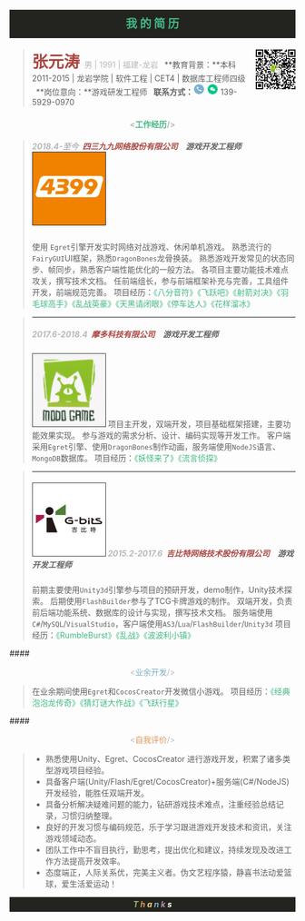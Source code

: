 <p style="background-color:#23241F; width:100%; height:50px;line-height:50px;text-align:center;font-size:20px">
<strong>
<span style="color:#42B983">我 的 简 历</span>
</strong>
</p>

><span style="font-size:28px;color:#ab4642;">**张元涛**&nbsp;<span style="color:#b8b8b8;font-size:14px;">男 | 1991 | 福建-龙岩</span></span>
><img src="assets/code.jpg"  width="70" height="70" type="image/jpeg" style="float: right;margin-bottom: 1em; margin-left: 1em;"> 
>&ensp;**教育背景：**本科2011-2015 | 龙岩学院 | 软件工程 | CET4 | 数据库工程师四级
>&ensp;**岗位意向：**游戏研发工程师
>&ensp;**联系方式：**<img src="assets/电话2.png"  width="20" height="20" type="image/jpeg"> <img src="assets/微信1.png"  width="20" height="20" type="image/jpeg"> 139-5929-0970

#### <center><span style="color:#b8b8b8"><<span style="color:#42B983">工作经历</span>/></span></center>

>##### <span style="color:#b8b8b8">2018.4-至今</span>&ensp;<span style="color:#ab4642">四三九九网络股份有限公司</span>&ensp;&ensp;游戏开发工程师 ![Alt text|right|70*70](assets/4399.png) 
>使用 `Egret`引擎开发实时网络对战游戏、休闲单机游戏。
>熟悉流行的`FairyGUI`UI框架，熟悉`DragonBones`龙骨换装。
>熟悉游戏开发常见的状态同步、帧同步，熟悉客户端性能优化的一般方法。
>各项目主要功能技术难点攻关，撰写技术文档。
>任前端组长，参与前端框架补充与完善，工具组件开发，前端规范完善。
>项目经历：<span style="color:#42B983">《八分音符》《飞跃吧》《射箭对决》《羽毛球高手》《乱战英豪》《天黑请闭眼》《停车达人》《花样溜冰》

>---
>##### <span style="color:#b8b8b8">2017.6-2018.4</span>&ensp;<span style="color:#ab4642">摩多科技有限公司</span>&ensp;&ensp;游戏开发工程师
>![Alt text|right|70*70](assets/modo.png)
>项目主开发，双端开发，项目基础框架搭建，主要功能效果实现。
>参与游戏的需求分析、设计、编码实现等开发工作。
>客户端采用`Egret`引擎、使用`DragonBones`制作动画，服务端使用`NodeJS`语言、`MongoDB`数据库。
>项目经历：<span style="color:#42B983">《妖怪来了》《流言侦探》</span>

>---
>##### ![Alt text|right|70*70](assets/gbits.png) <span style="color:#b8b8b8">2015.2-2017.6</span>&ensp;<span style="color:#ab4642">吉比特网络技术股份有限公司</span>&ensp;&ensp;游戏开发工程师
>前期主要使用`Unity3d`引擎参与项目的预研开发，demo制作，Unity技术探索。
>后期使用`FlashBuilder`参与了TCG卡牌游戏的制作。
>双端开发，负责前后端功能系统、数据库的设计与实现，撰写技术文档。
>服务端使用`C#`/`MySQL`/`VisualStudio`，客户端使用`AS3`/`Lua`/`FlashBuilder`/`Unity3d`
>项目经历：<span style="color:#42B983">《RumbleBurst》《乱战》《波波利小镇》</span>

####<center><span style="color:#b8b8b8"><<span style="color:#7cafc2">业余开发</span>/></span></center>

>在业余期间使用`Egret`和`CocosCreator`开发微信小游戏。
>项目经历：<span style="color:#42B983">《经典泡泡龙传奇》《猜灯谜大作战》《飞跃行星》</span>

####<center><span style="color:#b8b8b8"><<span style="color:#dc9656">自我评价</span>/></span></center>
>+ 熟悉使用Unity、Egret、CocosCreator 进行游戏开发，积累了诸多类型游戏项目经验。
>+ 具备客户端(Unity/Flash/Egret/CocosCreator)+服务端(C#/NodeJS)开发经验，能胜任双端开发。
>+ 具备分析解决疑难问题的能力，钻研游戏技术难点，注重经验总结记录，习惯归纳整理。
>+ 良好的开发习惯与编码规范，乐于学习跟进游戏开发技术和资讯，关注游戏领域动态。
>+ 团队工作中不盲目执行，勤思考，提出优化和建议，持续发现及改进工作方法提高开发效率。
>+ 态度端正，人际关系优，完美主义者。伪文艺程序猿，静喜书法动爱篮球，爱生活爱运动！

<p style="background-color:#23241F; width:100%; height:26px;line-height:26px;text-align:center;font-size:14px">
<strong><i>
<span style="color:#a1b56c">T</span>
<span style="color:#dc9656">h</span>
<span style="color:#f7ca88">a</span>
<span style="color:#7cafc2">n</span>
<span style="color:#ba8baf">k</span>
<span style="color:#ffffff">s</span>
</i></strong>
</p>